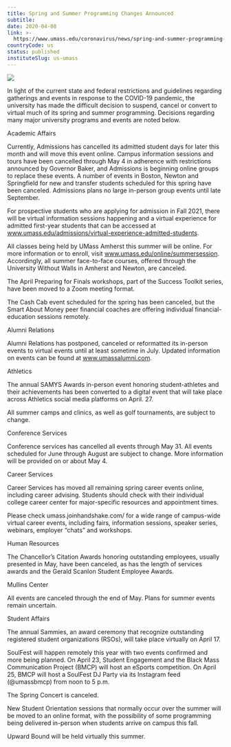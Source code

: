 ```yaml
---
title: Spring and Summer Programming Changes Announced
subtitle: 
date: 2020-04-08
link: >-
  https://www.umass.edu/coronavirus/news/spring-and-summer-programming-changes-announced
countryCode: us
status: published
instituteSlug: us-umass
---
```

![](https://www.umass.edu/coronavirus/sites/default/files/socialmedia/facebook.png)

In light of the current state and federal restrictions and guidelines regarding gatherings and events in response to the COVID-19 pandemic, the university has made the difficult decision to suspend, cancel or convert to virtual much of its spring and summer programming. Decisions regarding many major university programs and events are noted below.

Academic Affairs

Currently, Admissions has cancelled its admitted student days for later this month and will move this event online. Campus information sessions and tours have been cancelled through May 4 in adherence with restrictions announced by Governor Baker, and Admissions is beginning online groups to replace these events. A number of events in Boston, Newton and Springfield for new and transfer students scheduled for this spring have been canceled. Admissions plans no large in-person group events until late September.

For prospective students who are applying for admission in Fall 2021, there will be virtual information sessions happening and a virtual experience for admitted first-year students that can be accessed at www.umass.edu/admissions/virtual-experience-admitted-students.

All classes being held by UMass Amherst this summer will be online. For more information or to enroll, visit www.umass.edu/online/summersession. Accordingly, all summer face-to-face courses, offered through the University Without Walls in Amherst and Newton, are canceled.

The April Preparing for Finals workshops, part of the Success Toolkit series, have been moved to a Zoom meeting format.

The Cash Cab event scheduled for the spring has been canceled, but the Smart About Money peer financial coaches are offering individual financial-education sessions remotely.

Alumni Relations

Alumni Relations has postponed, canceled or reformatted its in-person events to virtual events until at least sometime in July. Updated information on events can be found at www.umassalumni.com.

Athletics

The annual SAMYS Awards in-person event honoring student-athletes and their achievements has been converted to a digital event that will take place across Athletics social media platforms on April. 27.

All summer camps and clinics, as well as golf tournaments, are subject to change.

Conference Services

Conference services has cancelled all events through May 31. All events scheduled for June through August are subject to change. More information will be provided on or about May 4.

Career Services

Career Services has moved all remaining spring career events online, including career advising. Students should check with their individual college career center for major-specific resources and appointment times.

Please check umass.joinhandshake.com/ for a wide range of campus-wide virtual career events, including fairs, information sessions, speaker series, webinars, employer “chats” and workshops.

Human Resources

The Chancellor’s Citation Awards honoring outstanding employees, usually presented in May, have been canceled, as has the length of services awards and the Gerald Scanlon Student Employee Awards.

Mullins Center

All events are canceled through the end of May. Plans for summer events remain uncertain.

Student Affairs

The annual Sammies, an award ceremony that recognize outstanding registered student organizations (RSOs), will take place virtually on April 17.

SoulFest will happen remotely this year with two events confirmed and more being planned. On April 23, Student Engagement and the Black Mass Communication Project (BMCP) will host an eSports competition. On April 25, BMCP will host a SoulFest DJ Party via its Instagram feed (@umassbmcp) from noon to 5 p.m.

The Spring Concert is canceled.

New Student Orientation sessions that normally occur over the summer will be moved to an online format, with the possibility of some programming being delivered in-person when students arrive on campus this fall.

Upward Bound will be held virtually this summer.